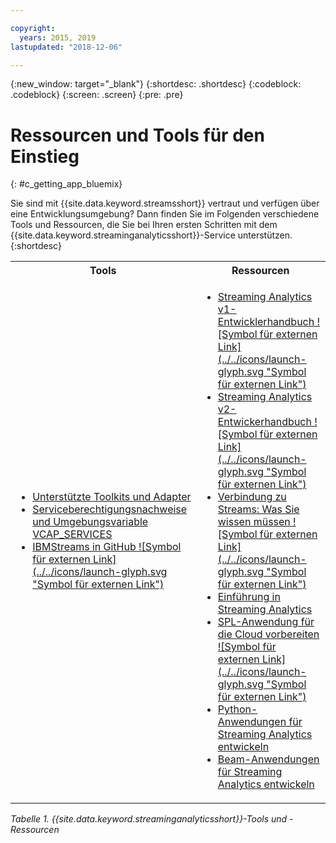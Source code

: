 ```yaml
---

copyright:
  years: 2015, 2019
lastupdated: "2018-12-06"

---
```


<!-- Attribute definitions -->
{:new_window: target="_blank"}
{:shortdesc: .shortdesc}
{:codeblock: .codeblock}
{:screen: .screen}
{:pre: .pre}

# Ressourcen und Tools für den Einstieg
{: #c_getting_app_bluemix}


 Sie sind mit {{site.data.keyword.streamsshort}} vertraut und verfügen über eine Entwicklungsumgebung? Dann finden Sie im Folgenden verschiedene Tools und Ressourcen, die Sie bei Ihren ersten Schritten mit
dem {{site.data.keyword.streaminganalyticsshort}}-Service unterstützen.
{:shortdesc}

<table summary="Diese Tabelle enthält eine Liste von Tools und Ressourcen, die Sie für die Entwicklung und Bereitstellung von {{site.data.keyword.streamsshort}}-Anwendungen benötigen.">
  <tr>
    <th>Tools<br></th>
    <th>Ressourcen<br></th>
  </tr>
  <tr>
    <td>
      <ul>
        <li><a href="/docs/services/StreamingAnalytics/?topic=StreamingAnalytics-compatible_toolkits" target="_blank">Unterstützte Toolkits und Adapter</a><br></li>
        <li><a href="/docs/services/StreamingAnalytics?topic=StreamingAnalytics-service_plans#service_plans#vcap_services" target="_blank">Serviceberechtigungsnachweise und Umgebungsvariable VCAP_SERVICES</a><br></li>
        <li><a href="https://github.com/IBMStreams" target="_blank">IBMStreams in
GitHub ![Symbol für externen Link](../../icons/launch-glyph.svg "Symbol für externen Link")</a><br></li>
      </ul>    
    </td>
    <td>
      <ul>
        <li><a href="https://developer.ibm.com/streamsdev/docs/bluemix-streaming-analytics-development-guide/" target="_blank">Streaming Analytics v1-Entwicklerhandbuch ![Symbol für externen Link](../../icons/launch-glyph.svg "Symbol für externen Link")</a><br></li>
        <li><a href="https://developer.ibm.com/streamsdev/docs/streaming-analytics-dev-guide/" target="_blank">Streaming Analytics v2-Entwickerhandbuch ![Symbol für externen Link](../../icons/launch-glyph.svg "Symbol für externen Link")</a><br></li>
        <li><a href="https://www.ibm.com/blogs/bluemix/2017/02/connecting-to-streams/" target="_blank">Verbindung zu Streams: Was Sie wissen müssen ![Symbol für externen Link](../../icons/launch-glyph.svg "Symbol für externen Link")</a><br></li>
        <li><a href="/docs/services/StreamingAnalytics?topic=StreamingAnalytics-gettingstarted" target="_blank">Einführung in Streaming Analytics</a><br></li>
        <li><a href="https://developer.ibm.com/streamsdev/docs/getting-spl-application-ready-cloud" target="_blank">SPL-Anwendung für die Cloud vorbereiten ![Symbol für externen Link](../../icons/launch-glyph.svg "Symbol für externen Link")</a><br></li>
        <li><a href="/docs/services/StreamingAnalytics?topic=StreamingAnalytics-t_develop_apps_python#t_develop_apps_python" target="_blank">Python-Anwendungen für Streaming Analytics entwickeln</a><br></li>
        <li><a href="/docs/services/StreamingAnalytics?topic=StreamingAnalytics-develop_beam_apps" target="_blank">Beam-Anwendungen für Streaming Analytics entwickeln</a><br></li>
      </ul>    
    </td>
  </tr>
</table>

*Tabelle 1. {{site.data.keyword.streaminganalyticsshort}}-Tools und -Ressourcen*
